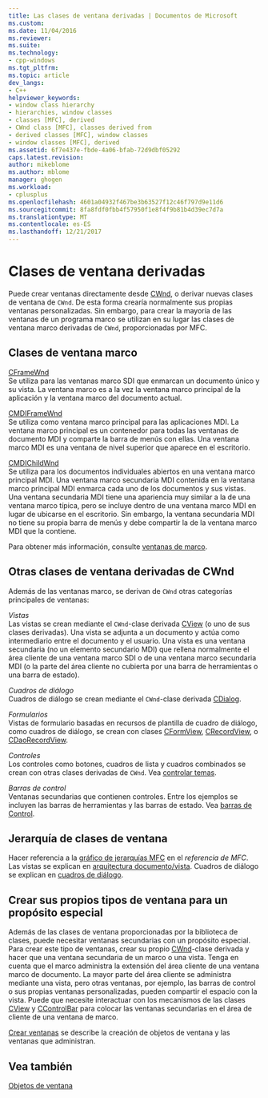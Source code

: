 ```yaml
---
title: Las clases de ventana derivadas | Documentos de Microsoft
ms.custom: 
ms.date: 11/04/2016
ms.reviewer: 
ms.suite: 
ms.technology:
- cpp-windows
ms.tgt_pltfrm: 
ms.topic: article
dev_langs:
- C++
helpviewer_keywords:
- window class hierarchy
- hierarchies, window classes
- classes [MFC], derived
- CWnd class [MFC], classes derived from
- derived classes [MFC], window classes
- window classes [MFC], derived
ms.assetid: 6f7e437e-fbde-4a06-bfab-72d9dbf05292
caps.latest.revision: 
author: mikeblome
ms.author: mblome
manager: ghogen
ms.workload:
- cplusplus
ms.openlocfilehash: 4601a04932f467be3b63527f12c46f797d9e11d6
ms.sourcegitcommit: 8fa8fdf0fbb4f57950f1e8f4f9b81b4d39ec7d7a
ms.translationtype: MT
ms.contentlocale: es-ES
ms.lasthandoff: 12/21/2017
---
```

# <a name="derived-window-classes"></a>Clases de ventana derivadas
Puede crear ventanas directamente desde [CWnd](../mfc/reference/cwnd-class.md), o derivar nuevas clases de ventana de `CWnd`. De esta forma crearía normalmente sus propias ventanas personalizadas. Sin embargo, para crear la mayoría de las ventanas de un programa marco se utilizan en su lugar las clases de ventana marco derivadas de `CWnd`, proporcionadas por MFC.  
  
## <a name="frame-window-classes"></a>Clases de ventana marco  
 [CFrameWnd](../mfc/reference/cframewnd-class.md)  
 Se utiliza para las ventanas marco SDI que enmarcan un documento único y su vista. La ventana marco es a la vez la ventana marco principal de la aplicación y la ventana marco del documento actual.  
  
 [CMDIFrameWnd](../mfc/reference/cmdiframewnd-class.md)  
 Se utiliza como ventana marco principal para las aplicaciones MDI. La ventana marco principal es un contenedor para todas las ventanas de documento MDI y comparte la barra de menús con ellas. Una ventana marco MDI es una ventana de nivel superior que aparece en el escritorio.  
  
 [CMDIChildWnd](../mfc/reference/cmdichildwnd-class.md)  
 Se utiliza para los documentos individuales abiertos en una ventana marco principal MDI. Una ventana marco secundaria MDI contenida en la ventana marco principal MDI enmarca cada uno de los documentos y sus vistas. Una ventana secundaria MDI tiene una apariencia muy similar a la de una ventana marco típica, pero se incluye dentro de una ventana marco MDI en lugar de ubicarse en el escritorio. Sin embargo, la ventana secundaria MDI no tiene su propia barra de menús y debe compartir la de la ventana marco MDI que la contiene.  
  
 Para obtener más información, consulte [ventanas de marco](../mfc/frame-windows.md).  
  
## <a name="other-window-classes-derived-from-cwnd"></a>Otras clases de ventana derivadas de CWnd  
 Además de las ventanas marco, se derivan de `CWnd` otras categorías principales de ventanas:  
  
 *Vistas*  
 Las vistas se crean mediante el `CWnd`-clase derivada [CView](../mfc/reference/cview-class.md) (o uno de sus clases derivadas). Una vista se adjunta a un documento y actúa como intermediario entre el documento y el usuario. Una vista es una ventana secundaria (no un elemento secundario MDI) que rellena normalmente el área cliente de una ventana marco SDI o de una ventana marco secundaria MDI (o la parte del área cliente no cubierta por una barra de herramientas o una barra de estado).  
  
 *Cuadros de diálogo*  
 Cuadros de diálogo se crean mediante el `CWnd`-clase derivada [CDialog](../mfc/reference/cdialog-class.md).  
  
 *Formularios*  
 Vistas de formulario basadas en recursos de plantilla de cuadro de diálogo, como cuadros de diálogo, se crean con clases [CFormView](../mfc/reference/cformview-class.md), [CRecordView](../mfc/reference/crecordview-class.md), o [CDaoRecordView](../mfc/reference/cdaorecordview-class.md).  
  
 *Controles*  
 Los controles como botones, cuadros de lista y cuadros combinados se crean con otras clases derivadas de `CWnd`. Vea [controlar temas](../mfc/controls-mfc.md).  
  
 *Barras de control*  
 Ventanas secundarias que contienen controles. Entre los ejemplos se incluyen las barras de herramientas y las barras de estado. Vea [barras de Control](../mfc/control-bars.md).  
  
## <a name="window-class-hierarchy"></a>Jerarquía de clases de ventana  
 Hacer referencia a la [gráfico de jerarquías MFC](../mfc/hierarchy-chart.md) en el *referencia de MFC*. Las vistas se explican en [arquitectura documento/vista](../mfc/document-view-architecture.md). Cuadros de diálogo se explican en [cuadros de diálogo](../mfc/dialog-boxes.md).  
  
## <a name="creating-your-own-special-purpose-window-classes"></a>Crear sus propios tipos de ventana para un propósito especial  
 Además de las clases de ventana proporcionadas por la biblioteca de clases, puede necesitar ventanas secundarias con un propósito especial. Para crear este tipo de ventanas, crear su propio [CWnd](../mfc/reference/cwnd-class.md)-clase derivada y hacer que una ventana secundaria de un marco o una vista. Tenga en cuenta que el marco administra la extensión del área cliente de una ventana marco de documento. La mayor parte del área cliente se administra mediante una vista, pero otras ventanas, por ejemplo, las barras de control o sus propias ventanas personalizadas, pueden compartir el espacio con la vista. Puede que necesite interactuar con los mecanismos de las clases [CView](../mfc/reference/cview-class.md) y [CControlBar](../mfc/reference/ccontrolbar-class.md) para colocar las ventanas secundarias en el área de cliente de una ventana de marco.  
  
 [Crear ventanas](../mfc/creating-windows.md) se describe la creación de objetos de ventana y las ventanas que administran.  
  
## <a name="see-also"></a>Vea también  
 [Objetos de ventana](../mfc/window-objects.md)


